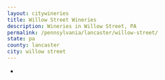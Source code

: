 ```yaml
---
layout: citywineries
title: Willow Street Wineries
description: Wineries in Willow Street, PA
permalink: /pennsylvania/lancaster/willow-street/
state: pa
county: lancaster
city: willow street
---
```

-
